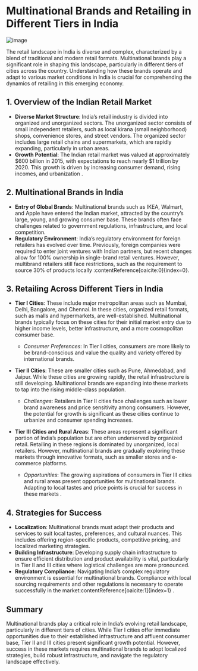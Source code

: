 # Multinational Brands and Retailing in Different Tiers in India
![image](https://github.com/user-attachments/assets/245e7e90-f126-4da1-b4b0-8c490582996f)

The retail landscape in India is diverse and complex, characterized by a blend of traditional and modern retail formats. Multinational brands play a significant role in shaping this landscape, particularly in different tiers of cities across the country. Understanding how these brands operate and adapt to various market conditions in India is crucial for comprehending the dynamics of retailing in this emerging economy.

## 1. Overview of the Indian Retail Market
- **Diverse Market Structure**: India’s retail industry is divided into organized and unorganized sectors. The unorganized sector consists of small independent retailers, such as local kirana (small neighborhood) shops, convenience stores, and street vendors. The organized sector includes large retail chains and supermarkets, which are rapidly expanding, particularly in urban areas.
- **Growth Potential**: The Indian retail market was valued at approximately $600 billion in 2015, with expectations to reach nearly $1 trillion by 2020. This growth is driven by increasing consumer demand, rising incomes, and urbanization .

## 2. Multinational Brands in India
- **Entry of Global Brands**: Multinational brands such as IKEA, Walmart, and Apple have entered the Indian market, attracted by the country’s large, young, and growing consumer base. These brands often face challenges related to government regulations, infrastructure, and local competition.
- **Regulatory Environment**: India’s regulatory environment for foreign retailers has evolved over time. Previously, foreign companies were required to enter joint ventures with Indian partners, but recent changes allow for 100% ownership in single-brand retail ventures. However, multibrand retailers still face restrictions, such as the requirement to source 30% of products locally :contentReference[oaicite:0]{index=0}.

## 3. Retailing Across Different Tiers in India
- **Tier I Cities**: These include major metropolitan areas such as Mumbai, Delhi, Bangalore, and Chennai. In these cities, organized retail formats, such as malls and hypermarkets, are well-established. Multinational brands typically focus on these cities for their initial market entry due to higher income levels, better infrastructure, and a more cosmopolitan consumer base.
  - *Consumer Preferences*: In Tier I cities, consumers are more likely to be brand-conscious and value the quality and variety offered by international brands.

- **Tier II Cities**: These are smaller cities such as Pune, Ahmedabad, and Jaipur. While these cities are growing rapidly, the retail infrastructure is still developing. Multinational brands are expanding into these markets to tap into the rising middle-class population.
  - *Challenges*: Retailers in Tier II cities face challenges such as lower brand awareness and price sensitivity among consumers. However, the potential for growth is significant as these cities continue to urbanize and consumer spending increases.

- **Tier III Cities and Rural Areas**: These areas represent a significant portion of India’s population but are often underserved by organized retail. Retailing in these regions is dominated by unorganized, local retailers. However, multinational brands are gradually exploring these markets through innovative formats, such as smaller stores and e-commerce platforms.
  - *Opportunities*: The growing aspirations of consumers in Tier III cities and rural areas present opportunities for multinational brands. Adapting to local tastes and price points is crucial for success in these markets  .

## 4. Strategies for Success
- **Localization**: Multinational brands must adapt their products and services to suit local tastes, preferences, and cultural nuances. This includes offering region-specific products, competitive pricing, and localized marketing strategies.
- **Building Infrastructure**: Developing supply chain infrastructure to ensure efficient distribution and product availability is vital, particularly in Tier II and III cities where logistical challenges are more pronounced.
- **Regulatory Compliance**: Navigating India’s complex regulatory environment is essential for multinational brands. Compliance with local sourcing requirements and other regulations is necessary to operate successfully in the market&#8203;:contentReference[oaicite:1]{index=1} .

## Summary
Multinational brands play a critical role in India’s evolving retail landscape, particularly in different tiers of cities. While Tier I cities offer immediate opportunities due to their established infrastructure and affluent consumer base, Tier II and III cities present significant growth potential. However, success in these markets requires multinational brands to adopt localized strategies, build robust infrastructure, and navigate the regulatory landscape effectively.
